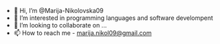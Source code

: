 - 👋 Hi, I’m @Marija-Nikolovska09
- 👀 I’m interested in programming languages and software develompent
- 💞️ I’m looking to collaborate on ...
- 📫 How to reach me - marija.nikol09@gmail.com

<!---
Marija-Nikolovska09/Marija-Nikolovska09 is a ✨ special ✨ repository because its `README.md` (this file) appears on your GitHub profile.
You can click the Preview link to take a look at your changes.
--->
